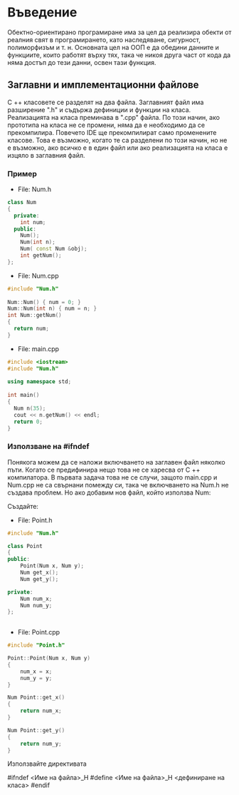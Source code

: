 # Въведение

Обектно-ориентирано програмиране има за цел да реализира обекти от реалния свят в програмирането, като наследяване, сигурност, 
полиморфизъм и т. н. Основната цел на ООП е да обедини данните и функциите, които работят върху тях, така че никоя друга част от 
кода да няма достъп до тези данни, освен тази функция.

## Заглавни и имплементационни файлове

C ++ класовете се разделят на два файла. Заглавният файл има разширение ".h" и съдържа дефиниции и функции на класа. Реализацията на класа преминава в ".cpp" файла. По този начин, ако прототипа на класа не се промени, няма да е необходимо да се прекомпилира. Повечето IDE ще прекомпилират само променените класове. Това е възможно, когато те са разделени по този начин, но не е възможно, ако всичко е в един файл или ако реализацията на класа е изцяло в заглавния файл.

### Пример

- File: Num.h 

```cpp
class Num 
{  
  private:   
    int num;  
  public:   
    Num();
    Num(int n);
    Num( const Num &obj);
    int getNum(); 
}; 
```
- File: Num.cpp 

```cpp
#include "Num.h" 
 
Num::Num() { num = 0; } 
Num::Num(int n) { num = n; } 
int Num::getNum() 
{  
  return num; 
} 
```
- File: main.cpp 
```cpp
#include <iostream> 
#include "Num.h" 
 
using namespace std; 
 
int main() 
{   
  Num n(35);   
  cout << n.getNum() << endl;   
  return 0; 
}  
```

### Използване на #ifndef
 
Понякога можем да се наложи включването на заглавен файл няколко пъти. Когато се предифинира нещо това не се харесва от C ++ компилатора. В първата задача това не се случи, защото main.cpp и Num.cpp не са свърнани помежду си, така че включването на Num.h не създава проблем. Но ако добавим нов файл, който използва Num:

Създайте:

- File: Point.h

```cpp
#include "Num.h"

class Point
{
public:
	Point(Num x, Num y);
	Num get_x();
	Num get_y();

private:
	Num num_x;
	Num num_y;
};
 
```
- File: Point.cpp 

```cpp
#include "Point.h"

Point::Point(Num x, Num y)
{
	num_x = x;
	num_y = y;
}

Num Point::get_x()
{
	return num_x;
}

Num Point::get_y()
{
	return num_y;
}
```
Използвайте директивата

#ifndef <Име на файла>_H 
#define <Име на файла>_H 
  <дефиниране на класа> 
#endif 
